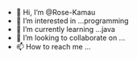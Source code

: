 - 👋 Hi, I’m @Rose-Kamau
- 👀 I’m interested in ...programming 
- 🌱 I’m currently learning ...java
- 💞️ I’m looking to collaborate on ...
- 📫 How to reach me ...

<!---
Rose-Kamau/Rose-Kamau is a ✨ special ✨ repository because its `README.md` (this file) appears on your GitHub profile.
You can click the Preview link to take a look at your changes.
--->
